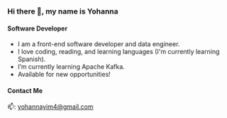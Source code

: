 ### Hi there 👋, my name is Yohanna
#### Software Developer
- I am a front-end software developer and data engineer.
- I love coding, reading, and learning languages (I'm currently learning Spanish).
- I’m currently learning Apache Kafka.
- Available for new opportunities!
  
#### Contact Me
📫:   yohannayim4@gmail.com 

<!---
yohanna4/yohanna4 is a ✨ special ✨ repository because its `README.md` (this file) appears on your GitHub profile.
You can click the Preview link to take a look at your changes.
--->
